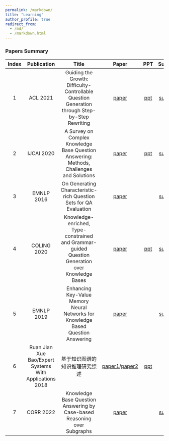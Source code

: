 ```yaml
---
permalink: /markdown/
title: "Learning"
author_profile: true
redirect_from: 
  - /md/
  - /markdown.html
---
```



### Papers Summary

| Index | Publication   | Title                                                                                         | Paper | PPT  |Summary|
| :------:| :------:        | :------------------------------------------------------------:                                  | :------:|:------:|:------: |     
| 1     | ACL 2021      | Guiding the Growth: Difficulty-Controllable Question Generation through Step-by-Step Rewriting| [paper](http://zhiqiang11.github.io/files/guiding_paper.pdf)|  [ppt](http://zhiqiang11.github.io/files/guiding_ppt.pdf)| [summary](http://zhiqiang11.github.io/files/guiding_summary.pdf)|
| 2     | IJCAI 2020      |A Survey on Complex Knowledge Base Question Answering: Methods, Challenges and Solutions| [paper](http://zhiqiang11.github.io/files/Complex_KBQA_survey.pdf)|  [ppt](http://zhiqiang11.github.io/files/Complex_KBQA_Survey_ppt.pdf)| [summary](http://zhiqiang11.github.io/files/complex_survey_summery.pdf)|
| 3     | EMNLP 2016      |On Generating Characteristic-rich Question Sets for QA Evaluation| [paper](http://zhiqiang11.github.io/files/Generating.pdf)|  | [summary](http://zhiqiang11.github.io/files/Characteristic_summery.pdf)|
| 4     | COLING 2020      |Knowledge-enriched, Type-constrained and Grammar-guided Question Generation over Knowledge Bases| [paper](http://zhiqiang11.github.io/files/Knowledge-enriched.pdf)|[ppt](http://zhiqiang11.github.io/files/Knowledge-enriched-ppt.pdf)  | [summary](http://zhiqiang11.github.io/files/Knowledge-enriched_summery.pdf)|
| 5     | EMNLP 2019      |Enhancing Key-Value Memory Neural Networks for Knowledge Based Question Answering| [paper](http://zhiqiang11.github.io/files/Enhancing.pdf)| | [summary](http://zhiqiang11.github.io/files/Enhancing_summery.pdf)|
| 6     | Ruan Jian Xue Bao/Expert Systems With Applications 2018      |基于知识图谱的知识推理研究综述| [paper1](http://zhiqiang11.github.io/files/resoning_survey_1.pdf)/[paper2](http://zhiqiang11.github.io/files/resoning_survey_2.pdf)|[ppt](http://zhiqiang11.github.io/files/resoning_ppt.pdf)  | 
| 7     | CORR 2022      |Knowledge Base Question Answering by Case-based Reasoning over Subgraphs| [paper](http://zhiqiang11.github.io/files/Subgraphs.pdf)| | [summary](http://zhiqiang11.github.io/files/Subgraphs_summery.pdf)|
